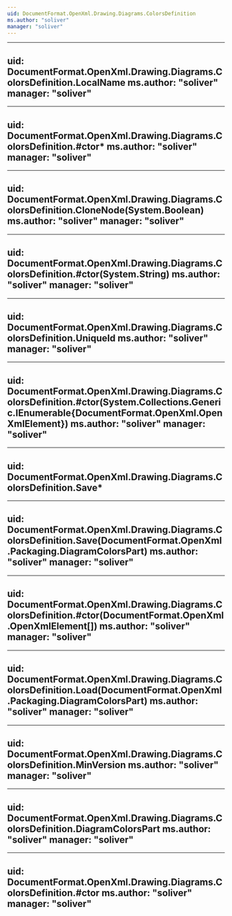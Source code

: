 ```yaml
---
uid: DocumentFormat.OpenXml.Drawing.Diagrams.ColorsDefinition
ms.author: "soliver"
manager: "soliver"
---
```


---
uid: DocumentFormat.OpenXml.Drawing.Diagrams.ColorsDefinition.LocalName
ms.author: "soliver"
manager: "soliver"
---

---
uid: DocumentFormat.OpenXml.Drawing.Diagrams.ColorsDefinition.#ctor*
ms.author: "soliver"
manager: "soliver"
---

---
uid: DocumentFormat.OpenXml.Drawing.Diagrams.ColorsDefinition.CloneNode(System.Boolean)
ms.author: "soliver"
manager: "soliver"
---

---
uid: DocumentFormat.OpenXml.Drawing.Diagrams.ColorsDefinition.#ctor(System.String)
ms.author: "soliver"
manager: "soliver"
---

---
uid: DocumentFormat.OpenXml.Drawing.Diagrams.ColorsDefinition.UniqueId
ms.author: "soliver"
manager: "soliver"
---

---
uid: DocumentFormat.OpenXml.Drawing.Diagrams.ColorsDefinition.#ctor(System.Collections.Generic.IEnumerable{DocumentFormat.OpenXml.OpenXmlElement})
ms.author: "soliver"
manager: "soliver"
---

---
uid: DocumentFormat.OpenXml.Drawing.Diagrams.ColorsDefinition.Save*
---

---
uid: DocumentFormat.OpenXml.Drawing.Diagrams.ColorsDefinition.Save(DocumentFormat.OpenXml.Packaging.DiagramColorsPart)
ms.author: "soliver"
manager: "soliver"
---

---
uid: DocumentFormat.OpenXml.Drawing.Diagrams.ColorsDefinition.#ctor(DocumentFormat.OpenXml.OpenXmlElement[])
ms.author: "soliver"
manager: "soliver"
---

---
uid: DocumentFormat.OpenXml.Drawing.Diagrams.ColorsDefinition.Load(DocumentFormat.OpenXml.Packaging.DiagramColorsPart)
ms.author: "soliver"
manager: "soliver"
---

---
uid: DocumentFormat.OpenXml.Drawing.Diagrams.ColorsDefinition.MinVersion
ms.author: "soliver"
manager: "soliver"
---

---
uid: DocumentFormat.OpenXml.Drawing.Diagrams.ColorsDefinition.DiagramColorsPart
ms.author: "soliver"
manager: "soliver"
---

---
uid: DocumentFormat.OpenXml.Drawing.Diagrams.ColorsDefinition.#ctor
ms.author: "soliver"
manager: "soliver"
---
